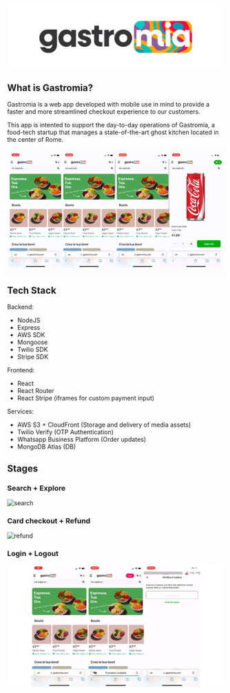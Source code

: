 ![logo](gastromia_logo.png)

## What is Gastromia?

Gastromia is a web app developed with mobile use in mind to provide a faster and more streamlined checkout experience to our customers. 

This app is intented to support the day-to-day operations of Gastromia, a food-tech startup that manages a state-of-the-art ghost kitchen located in the center of Rome.

![preview](preview.gif)

## Tech Stack

Backend:

- NodeJS
- Express
- AWS SDK
- Mongoose
- Twilio SDK
- Stripe SDK

Frontend:

- React
- React Router
- React Stripe (iframes for custom payment input)

Services:

- AWS S3 + CloudFront (Storage and delivery of media assets)
- Twilio Verify (OTP Authentication)
- Whatsapp Business Platform (Order updates)
- MongoDB Atlas (DB)

## Stages

### Search + Explore
![search](search.gif)

### Card checkout + Refund
![refund](refund.gif)

### Login + Logout
![login](login.gif)
